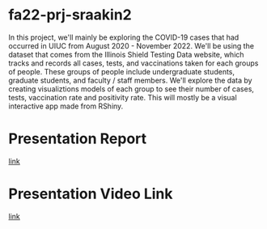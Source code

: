 # fa22-prj-sraakin2

In this project, we'll mainly be exploring the COVID-19 cases that had occurred in UIUC from August 2020 - November 2022. We'll be using the dataset that comes from the Illinois Shield Testing Data website, which tracks and records all cases, tests, and vaccinations taken for each groups of people. These groups of people include undergraduate students, graduate students, and faculty / staff members. We'll explore the data by creating visualiztions models of each group to see their number of cases, tests, vaccination rate and positivity rate. This will mostly be a visual interactive app made from RShiny.

# Presentation Report
[link](file:///C:/Users/shadm/OneDrive/Desktop/fa22-prj-sraakin2/Presentation.html)

# Presentation Video Link 
[link](https://uofi.box.com/s/q32buzh369byb6ozofqsiw5t0z49582u) 

